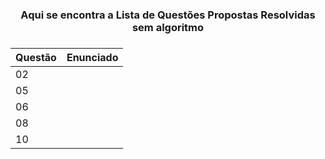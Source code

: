 <h3 align = center> Aqui se encontra a Lista de Questões Propostas Resolvidas sem algoritmo <h3 align = center>

| Questão | Enunciado |
| --- | --- |
| 02 |  |
| 05 |  |
| 06 |  |
| 08 |  |
| 10 |  |

